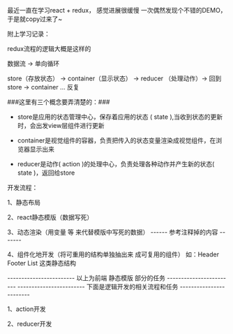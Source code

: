 
最近一直在学习react + redux， 感觉进展很缓慢
一次偶然发现个不错的DEMO， 于是就copy过来了~

附上学习记录：

redux流程的逻辑大概是这样的

数据流 → 单向循环

store（存放状态） -> container（显示状态） -> reducer （处理动作）-> 回到store -> container ... 反复

###这里有三个概念要弄清楚的：###

* store是应用的状态管理中心，保存着应用的状态 ( state ),当收到状态的更新时，会出发view层组件进行更新

* container是视觉组件的容器，负责把传入的状态变量渲染成视觉组件，在浏览器显示出来

* reducer是动作( action )的处理中心，负责处理各种动作并产生新的状态( state )，返回给store


开发流程：

1、静态布局

2、react静态模版（数据写死）

3、动态渲染（用变量 等 来代替模版中写死的数据） 
------ 参考注释掉的内容 -------

4、组件化地开发（将可重用的结构单独抽出来 成可复用的组件）
如：Header Footer List 这类静态结构


------------------------  以上为前端 静态模版 部分的任务 ------------------------
------------------------  下面是逻辑开发的相关流程和任务 ------------------------

1、action开发

2、reducer开发
